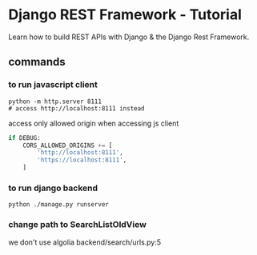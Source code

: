 # Django REST Framework - Tutorial
Learn how to build REST APIs with Django &amp; the Django Rest Framework.

## commands


### to run javascript client
```shell
python -m http.server 8111
# access http://localhost:8111 instead
```
access only allowed origin when accessing js client
```python
if DEBUG:
    CORS_ALLOWED_ORIGINS += [
        'http://localhost:8111',
        'https://localhost:8111',
    ]

```


### to run django backend
```shell
python ./manage.py runserver

```

### change path to SearchListOldView
we don't use algolia
backend/search/urls.py:5